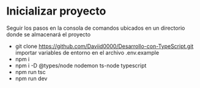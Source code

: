 # Inicializar proyecto

Seguir los pasos en la consola de comandos ubicados en un directorio donde se almacenará el proyecto

- git clone https://github.com/Daviid0000/Desarrollo-con-TypeScript.git
  importar variables de entorno en el archivo .env.example
- npm i
- npm i -D @types/node nodemon ts-node typescript
- npm run tsc
- npm run dev
